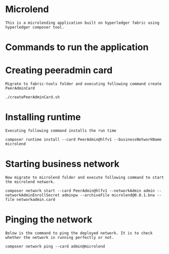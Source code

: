 # Microlend

    This is a microlending application built on hyperledger fabric using hyperledger composer tool.

# Commands to run the application
# Creating peeradmin card

    Migrate to fabric-tools folder and executing following command create PeerAdminCard

    ./createPeerAdminCard.sh
# Installing runtime
    Executing following command installs the run time

    composer runtime install --card PeerAdmin@hlfv1 --businessNetworkName microlend
# Starting business network
    Now migrate to microlend folder and execute following command to start the microlend network.

    composer network start --card PeerAdmin@hlfv1 --networkAdmin admin --networkAdminEnrollSecret adminpw --archiveFile microlend@0.0.1.bna --file networkadmin.card
# Pinging the network
    Below is the command to ping the deployed network. It is to check whether the network in running perfectly or not.

    composer network ping --card admin@microlend
